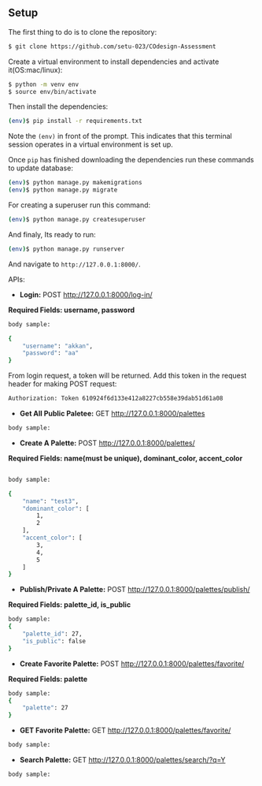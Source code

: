 
## Setup

The first thing to do is to clone the repository:

```sh
$ git clone https://github.com/setu-023/COdesign-Assessment
```

Create a virtual environment to install dependencies and activate it(OS:mac/linux):

```sh
$ python -m venv env
$ source env/bin/activate
```

Then install the dependencies:

```sh
(env)$ pip install -r requirements.txt
```
Note the `(env)` in front of the prompt. This indicates that this terminal
session operates in a virtual environment is set up.

Once `pip` has finished downloading the dependencies run these commands to update database:
```sh
(env)$ python manage.py makemigrations
(env)$ python manage.py migrate
```

For creating a superuser run this command:
```sh
(env)$ python manage.py createsuperuser
```

And finaly, Its ready to run:
```sh
(env)$ python manage.py runserver
```

And navigate to `http://127.0.0.1:8000/`.

APIs:

*  **Login:**  POST http://127.0.0.1:8000/log-in/

**Required Fields: username, password**
```sh
body sample: 

{
    "username": "akkan",
    "password": "aa"
}

```

From login request, a token will be returned. Add this token in the request header for making POST request:
```sh
Authorization: Token 610924f6d133e412a8227cb558e39dab51d61a08
```


*  **Get All Public Paletee:**  GET http://127.0.0.1:8000/palettes
```sh
body sample: 
```

*  **Create A Palette:**  POST http://127.0.0.1:8000/palettes/

**Required Fields: name(must be unique), dominant_color, accent_color**

```sh

body sample: 

{
    "name": "test3",
    "dominant_color": [
        1,
        2
    ],
    "accent_color": [
        3,
        4,
        5
    ]
}

```

*  **Publish/Private A Palette:**  POST http://127.0.0.1:8000/palettes/publish/

**Required Fields: palette_id, is_public**
```sh
body sample: 
{
    "palette_id": 27,
    "is_public": false
}

```


*  **Create Favorite Palette:**  POST http://127.0.0.1:8000/palettes/favorite/

**Required Fields: palette**

```sh
body sample: 
{
    "palette": 27
}
```

*  **GET Favorite Palette:**  GET http://127.0.0.1:8000/palettes/favorite/
```sh
body sample: 
```

*  **Search Palette:**  GET http://127.0.0.1:8000/palettes/search/?q=Y
```sh
body sample: 
```